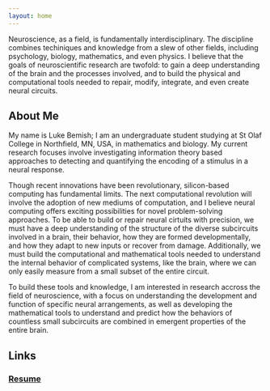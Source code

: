 ```yaml
---
layout: home
---
```


Neuroscience, as a field, is fundamentally interdisciplinary. The discipline combines techiniques and knowledge from a slew of other fields, including psychology, biology, mathematics, and even physics. I believe that the goals of neuroscientific research are twofold: to gain a deep understanding of the brain and the processes involved, and to build the physical and computational tools needed to repair, modify, integrate, and even create neural circuits.

## About Me

My name is Luke Bemish; I am an undergraduate student studying at St Olaf College in Northfield, MN, USA, in mathematics and biology. My current research focuses involve investigating information theory based approaches to detecting and quantifying the encoding of a stimulus in a neural response.

Though recent innovations have been revolutionary, silicon-based computing has fundamental limits. The next computational revolution will involve the adoption of new mediums of computation, and I believe neural computing offers exciting possibilities for novel problem-solving approaches. To be able to build or repair neural cirtuits with precision, we must have a deep understanding of the structure of the diverse subcircuits involved in a brain, their behavior, how they are formed developmentally, and how they adapt to new inputs or recover from damage. Additionally, we must build the computational and mathematical tools needed to understand the internal behavior of complicated systems, like the brain, where we can only easily measure from a small subset of the entire circuit.

To build these tools and knowledge, I am interested in research accross the field of neuroscience, with a focus on understanding the development and function of specific neural arrangements, as well as developing the mathematical tools to understand and predict how the behaviors of countless small subcircuits are combined in emergent properties of the entire brain.

## Links

### [Resume](resume.md)

